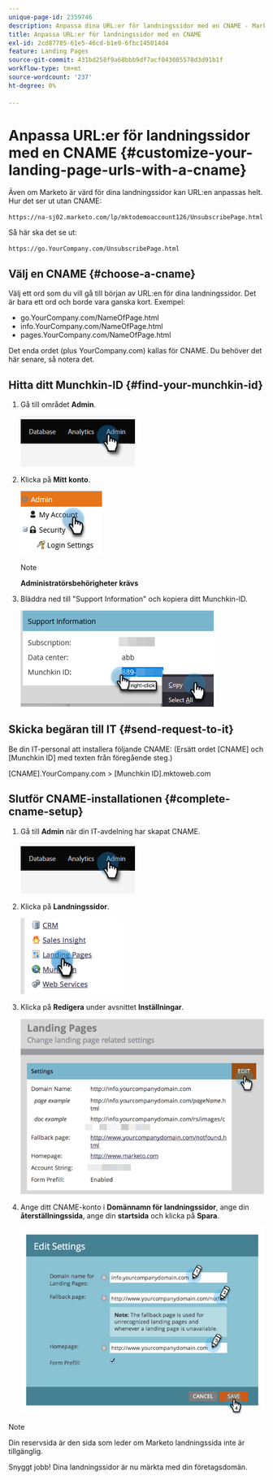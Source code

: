 ```yaml
---
unique-page-id: 2359746
description: Anpassa dina URL:er för landningssidor med en CNAME - Marketo Docs - produktdokumentation
title: Anpassa URL:er för landningssidor med en CNAME
exl-id: 2cd87785-61e5-46cd-b1e0-6fbc145014d4
feature: Landing Pages
source-git-commit: 431bd258f9a68bbb9df7acf043085578d3d91b1f
workflow-type: tm+mt
source-wordcount: '237'
ht-degree: 0%

---
```


# Anpassa URL:er för landningssidor med en CNAME {#customize-your-landing-page-urls-with-a-cname}

Även om Marketo är värd för dina landningssidor kan URL:en anpassas helt. Hur det ser ut utan CNAME:

`https://na-sj02.marketo.com/lp/mktodemoaccount126/UnsubscribePage.html`

Så här ska det se ut:

`https://go.YourCompany.com/UnsubscribePage.html`

## Välj en CNAME {#choose-a-cname}

Välj ett ord som du vill gå till början av URL:en för dina landningssidor. Det är bara ett ord och borde vara ganska kort. Exempel:

* go.YourCompany.com/NameOfPage.html
* info.YourCompany.com/NameOfPage.html
* pages.YourCompany.com/NameOfPage.html

Det enda ordet (plus YourCompany.com) kallas för CNAME. Du behöver det här senare, så notera det.

## Hitta ditt Munchkin-ID {#find-your-munchkin-id}

1. Gå till området **Admin**.

   ![](assets/customize-your-landing-page-urls-with-a-cname-1.png)

1. Klicka på **Mitt konto**.

   ![](assets/customize-your-landing-page-urls-with-a-cname-2.png)

   >[!NOTE]
   >
   >**Administratörsbehörigheter krävs**

1. Bläddra ned till &quot;Support Information&quot; och kopiera ditt Munchkin-ID.

   ![](assets/customize-your-landing-page-urls-with-a-cname-3.png)

## Skicka begäran till IT {#send-request-to-it}

Be din IT-personal att installera följande CNAME: (Ersätt ordet [CNAME] och [Munchkin ID] med texten från föregående steg.)

[CNAME].YourCompany.com > [Munchkin ID].mktoweb.com

## Slutför CNAME-installationen {#complete-cname-setup}

1. Gå till **Admin** när din IT-avdelning har skapat CNAME.

   ![](assets/customize-your-landing-page-urls-with-a-cname-4.png)

1. Klicka på **Landningssidor**.

   ![](assets/customize-your-landing-page-urls-with-a-cname-5.png)

1. Klicka på **Redigera** under avsnittet **Inställningar**.

   ![](assets/customize-your-landing-page-urls-with-a-cname-6.png)

1. Ange ditt CNAME-konto i **Domännamn för landningssidor**, ange din **återställningssida**, ange din **startsida** och klicka på **Spara**.

   ![](assets/customize-your-landing-page-urls-with-a-cname-7.png)

>[!NOTE]
>
>Din reservsida är den sida som leder om Marketo landningssida inte är tillgänglig.

Snyggt jobb! Dina landningssidor är nu märkta med din företagsdomän.
